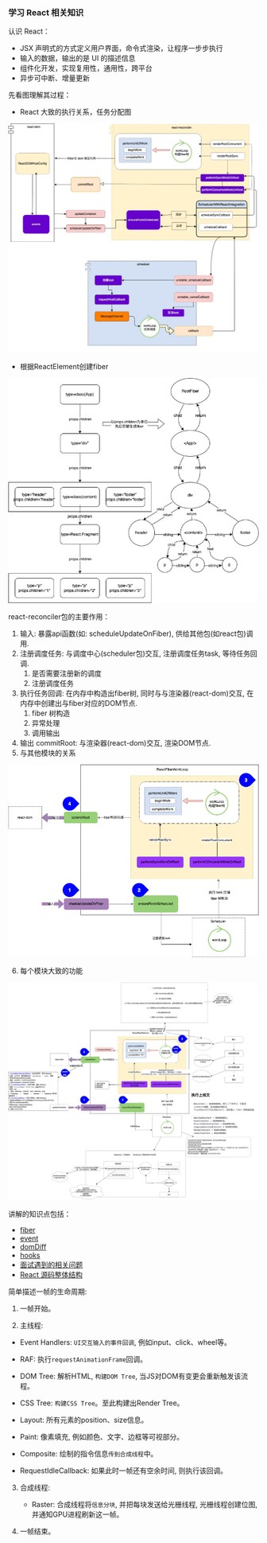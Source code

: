 ### 学习 React 相关知识

认识 React：

+ JSX 声明式的方式定义用户界面，命令式渲染，让程序一步步执行
+ 输入的数据，输出的是 UI 的描述信息
+ 组件化开发，实现复用性，通用性，跨平台
+ 异步可中断、增量更新

先看图理解其过程：

+ React 大致的执行关系，任务分配图

![React 大致执行关系图](./relation.jpg)

+ 根据ReactElement创建fiber

![根据ReactElement创建fiber](./ReactElement-fiber.jpg)


react-reconciler包的主要作用：

1. 输入: 暴露api函数(如: scheduleUpdateOnFiber), 供给其他包(如react包)调用.
2. 注册调度任务: 与调度中心(scheduler包)交互, 注册调度任务task, 等待任务回调.
   1. 是否需要注册新的调度
   2. 注册调度任务
3. 执行任务回调: 在内存中构造出fiber树, 同时与与渲染器(react-dom)交互, 在内存中创建出与fiber对应的DOM节点.
   1. fiber 树构造
   2. 异常处理
   3. 调用输出
4. 输出 commitRoot: 与渲染器(react-dom)交互, 渲染DOM节点.
5. 与其他模块的关系

![执行顺序](./simple-relation.drawio.png)

6. 每个模块大致的功能

![模块功能](./simple-relation.jpg)

讲解的知识点包括：

+ [fiber](fiber.md)
+ [event](event.md)
+ [domDiff](virtualDOM.md)
+ [hooks](hooks.md)
+ [面试遇到的相关问题](question.md)
+ [React 源码整体结构](structure.md)


简单描述一帧的生命周期:

1. 一帧开始。

2. 主线程:

+ Event Handlers: `UI交互输入的事件回调`, 例如input、click、wheel等。

+ RAF: 执行`requestAnimationFrame`回调。

+ DOM Tree: 解析HTML, `构建DOM Tree`, 当JS对DOM有变更会重新触发该流程。

+ CSS Tree: `构建CSS Tree`。至此构建出Render Tree。

+ Layout: 所有元素的position、size信息。

+ Paint: 像素填充, 例如颜色、文字、边框等可视部分。

+ Composite: 绘制的指令信息`传到合成线程`中。

+ RequestIdleCallback: 如果此时一帧还有空余时间, 则执行该回调。

3. 合成线程:

   + Raster: 合成线程将`信息分块`, 并把每块发送给光栅线程, 光栅线程创建位图, 并通知GPU进程刷新这一帧。

4. 一帧结束。
